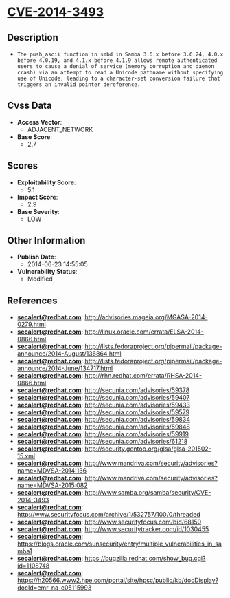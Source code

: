 
# [CVE-2014-3493](http://advisories.mageia.org/MGASA-2014-0279.html)

## Description

- `The push_ascii function in smbd in Samba 3.6.x before 3.6.24, 4.0.x before 4.0.19, and 4.1.x before 4.1.9 allows remote authenticated users to cause a denial of service (memory corruption and daemon crash) via an attempt to read a Unicode pathname without specifying use of Unicode, leading to a character-set conversion failure that triggers an invalid pointer dereference.`

## Cvss Data

- **Access Vector**:
  - ADJACENT_NETWORK
- **Base Score**:
  - 2.7

## Scores

- **Exploitability Score**:
  - 5.1
- **Impact Score**:
  - 2.9
- **Base Severity**:
  - LOW

## Other Information

- **Publish Date**:
  - 2014-06-23 14:55:05
- **Vulnerability Status**:
  - Modified

## References

- **secalert@redhat.com**: http://advisories.mageia.org/MGASA-2014-0279.html
- **secalert@redhat.com**: http://linux.oracle.com/errata/ELSA-2014-0866.html
- **secalert@redhat.com**: http://lists.fedoraproject.org/pipermail/package-announce/2014-August/136864.html
- **secalert@redhat.com**: http://lists.fedoraproject.org/pipermail/package-announce/2014-June/134717.html
- **secalert@redhat.com**: http://rhn.redhat.com/errata/RHSA-2014-0866.html
- **secalert@redhat.com**: http://secunia.com/advisories/59378
- **secalert@redhat.com**: http://secunia.com/advisories/59407
- **secalert@redhat.com**: http://secunia.com/advisories/59433
- **secalert@redhat.com**: http://secunia.com/advisories/59579
- **secalert@redhat.com**: http://secunia.com/advisories/59834
- **secalert@redhat.com**: http://secunia.com/advisories/59848
- **secalert@redhat.com**: http://secunia.com/advisories/59919
- **secalert@redhat.com**: http://secunia.com/advisories/61218
- **secalert@redhat.com**: http://security.gentoo.org/glsa/glsa-201502-15.xml
- **secalert@redhat.com**: http://www.mandriva.com/security/advisories?name=MDVSA-2014:136
- **secalert@redhat.com**: http://www.mandriva.com/security/advisories?name=MDVSA-2015:082
- **secalert@redhat.com**: http://www.samba.org/samba/security/CVE-2014-3493
- **secalert@redhat.com**: http://www.securityfocus.com/archive/1/532757/100/0/threaded
- **secalert@redhat.com**: http://www.securityfocus.com/bid/68150
- **secalert@redhat.com**: http://www.securitytracker.com/id/1030455
- **secalert@redhat.com**: https://blogs.oracle.com/sunsecurity/entry/multiple_vulnerabilities_in_samba1
- **secalert@redhat.com**: https://bugzilla.redhat.com/show_bug.cgi?id=1108748
- **secalert@redhat.com**: https://h20566.www2.hpe.com/portal/site/hpsc/public/kb/docDisplay?docId=emr_na-c05115993
